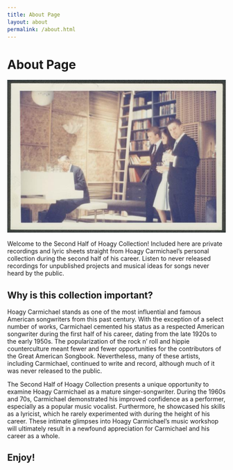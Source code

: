```yaml
---
title: About Page
layout: about
permalink: /about.html
---
```

# About Page

![hoagy at piano!](/hoagy_at_piano.jpeg)

Welcome to the Second Half of Hoagy Collection! Included here are private recordings and lyric sheets straight from Hoagy Carmichael’s personal collection during the second half of his career. Listen to never released recordings for unpublished projects and musical ideas for songs never heard by the public.

## Why is this collection important?

Hoagy Carmichael stands as one of the most influential and famous American songwriters from this past century. With the exception of a select number of works, Carmichael cemented his status as a respected American songwriter during the first half of his career, dating from the late 1920s to the early 1950s. The popularization of the rock n’ roll and hippie counterculture meant fewer and fewer opportunities for the contributors of the Great American Songbook. Nevertheless, many of these artists, including Carmichael, continued to write and record, although much of it was never released to the public.

The Second Half of Hoagy Collection presents a unique opportunity to examine Hoagy Carmichael as a mature singer-songwriter. During the 1960s and 70s, Carmichael demonstrated his improved confidence as a performer, especially as a popular music vocalist. Furthermore, he showcased his skills as a lyricist, which he rarely experimented with during the height of his career. These intimate glimpses into Hoagy Carmichael’s music workshop will ultimately result in a newfound appreciation for Carmichael and his career as a whole.

## Enjoy!